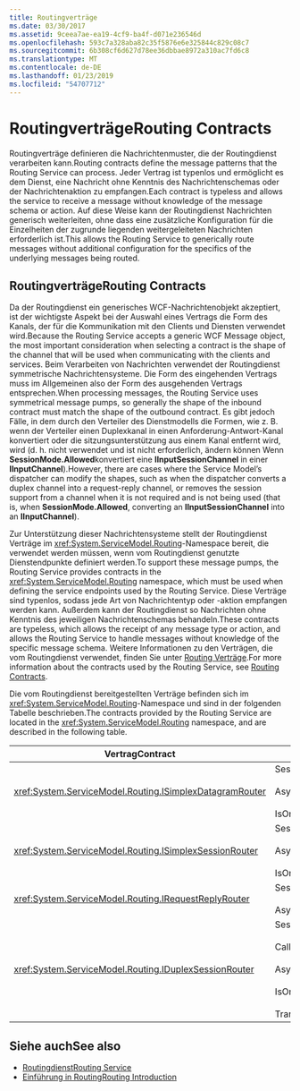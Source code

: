 ```yaml
---
title: Routingverträge
ms.date: 03/30/2017
ms.assetid: 9ceea7ae-ea19-4cf9-ba4f-d071e236546d
ms.openlocfilehash: 593c7a328aba82c35f5876e6e325844c829c08c7
ms.sourcegitcommit: 6b308cf6d627d78ee36dbbae8972a310ac7fd6c8
ms.translationtype: MT
ms.contentlocale: de-DE
ms.lasthandoff: 01/23/2019
ms.locfileid: "54707712"
---
```

# <a name="routing-contracts"></a><span data-ttu-id="8b136-102">Routingverträge</span><span class="sxs-lookup"><span data-stu-id="8b136-102">Routing Contracts</span></span>
<span data-ttu-id="8b136-103">Routingverträge definieren die Nachrichtenmuster, die der Routingdienst verarbeiten kann.</span><span class="sxs-lookup"><span data-stu-id="8b136-103">Routing contracts define the message patterns that the Routing Service can process.</span></span>  <span data-ttu-id="8b136-104">Jeder Vertrag ist typenlos und ermöglicht es dem Dienst, eine Nachricht ohne Kenntnis des Nachrichtenschemas oder der Nachrichtenaktion zu empfangen.</span><span class="sxs-lookup"><span data-stu-id="8b136-104">Each contract is typeless and allows the service to receive a message without knowledge of the message schema or action.</span></span> <span data-ttu-id="8b136-105">Auf diese Weise kann der Routingdienst Nachrichten generisch weiterleiten, ohne dass eine zusätzliche Konfiguration für die Einzelheiten der zugrunde liegenden weitergeleiteten Nachrichten erforderlich ist.</span><span class="sxs-lookup"><span data-stu-id="8b136-105">This allows the Routing Service to generically route messages without additional configuration for the specifics of the underlying messages being routed.</span></span>  
  
## <a name="routing-contracts"></a><span data-ttu-id="8b136-106">Routingverträge</span><span class="sxs-lookup"><span data-stu-id="8b136-106">Routing Contracts</span></span>  
 <span data-ttu-id="8b136-107">Da der Routingdienst ein generisches WCF-Nachrichtenobjekt akzeptiert, ist der wichtigste Aspekt bei der Auswahl eines Vertrags die Form des Kanals, der für die Kommunikation mit den Clients und Diensten verwendet wird.</span><span class="sxs-lookup"><span data-stu-id="8b136-107">Because the Routing Service accepts a generic WCF Message object, the most important consideration when selecting a contract is the shape of the channel that will be used when communicating with the clients and services.</span></span> <span data-ttu-id="8b136-108">Beim Verarbeiten von Nachrichten verwendet der Routingdienst symmetrische Nachrichtensysteme. Die Form des eingehenden Vertrags muss im Allgemeinen also der Form des ausgehenden Vertrags entsprechen.</span><span class="sxs-lookup"><span data-stu-id="8b136-108">When processing messages, the Routing Service uses symmetrical message pumps, so generally the shape of the inbound contract must match the shape of the outbound contract.</span></span> <span data-ttu-id="8b136-109">Es gibt jedoch Fälle, in dem durch den Verteiler des Dienstmodells die Formen, wie z. B. wenn der Verteiler einen Duplexkanal in einen Anforderung-Antwort-Kanal konvertiert oder die sitzungsunterstützung aus einem Kanal entfernt wird, wird (d. h. nicht verwendet und ist nicht erforderlich, ändern können Wenn **SessionMode.Allowed**konvertiert eine **IInputSessionChannel** in einer **IInputChannel**).</span><span class="sxs-lookup"><span data-stu-id="8b136-109">However, there are cases where the Service Model’s dispatcher can modify the shapes, such as when the dispatcher converts a duplex channel into a request-reply channel, or removes the session support from a channel when it is not required and is not being used (that is, when **SessionMode.Allowed**, converting an **IInputSessionChannel** into an **IInputChannel**).</span></span>  
  
 <span data-ttu-id="8b136-110">Zur Unterstützung dieser Nachrichtensysteme stellt der Routingdienst Verträge im <xref:System.ServiceModel.Routing>-Namespace bereit, die verwendet werden müssen, wenn vom Routingdienst genutzte Dienstendpunkte definiert werden.</span><span class="sxs-lookup"><span data-stu-id="8b136-110">To support these message pumps, the Routing Service provides contracts in the <xref:System.ServiceModel.Routing> namespace, which must be used when defining the service endpoints used by the Routing Service.</span></span> <span data-ttu-id="8b136-111">Diese Verträge sind typenlos, sodass jede Art von Nachrichtentyp oder -aktion empfangen werden kann. Außerdem kann der Routingdienst so Nachrichten ohne Kenntnis des jeweiligen Nachrichtenschemas behandeln.</span><span class="sxs-lookup"><span data-stu-id="8b136-111">These contracts are typeless, which allows the receipt of any message type or action, and allows the Routing Service to handle messages without knowledge of the specific message schema.</span></span> <span data-ttu-id="8b136-112">Weitere Informationen zu den Verträgen, die vom Routingdienst verwendet, finden Sie unter [Routing Verträge](../../../../docs/framework/wcf/feature-details/routing-contracts.md).</span><span class="sxs-lookup"><span data-stu-id="8b136-112">For more information about the contracts used by the Routing Service, see [Routing Contracts](../../../../docs/framework/wcf/feature-details/routing-contracts.md).</span></span>  
  
 <span data-ttu-id="8b136-113">Die vom Routingdienst bereitgestellten Verträge befinden sich im <xref:System.ServiceModel.Routing>-Namespace und sind in der folgenden Tabelle beschrieben.</span><span class="sxs-lookup"><span data-stu-id="8b136-113">The contracts provided by the Routing Service are located in the <xref:System.ServiceModel.Routing> namespace, and are described in the following table.</span></span>  
  
|<span data-ttu-id="8b136-114">Vertrag</span><span class="sxs-lookup"><span data-stu-id="8b136-114">Contract</span></span>|<span data-ttu-id="8b136-115">Form</span><span class="sxs-lookup"><span data-stu-id="8b136-115">Shape</span></span>|<span data-ttu-id="8b136-116">Kanalform</span><span class="sxs-lookup"><span data-stu-id="8b136-116">Channel Shape</span></span>|  
|--------------|-----------|-------------------|  
|<xref:System.ServiceModel.Routing.ISimplexDatagramRouter>|<span data-ttu-id="8b136-117">SessionMode = SessionMode.Allowed</span><span class="sxs-lookup"><span data-stu-id="8b136-117">SessionMode = SessionMode.Allowed</span></span><br /><br /> <span data-ttu-id="8b136-118">AsyncPattern = true</span><span class="sxs-lookup"><span data-stu-id="8b136-118">AsyncPattern = true</span></span><br /><br /> <span data-ttu-id="8b136-119">IsOneWay = true</span><span class="sxs-lookup"><span data-stu-id="8b136-119">IsOneWay = true</span></span>|<span data-ttu-id="8b136-120">IInputChannel -> IOutputChannel</span><span class="sxs-lookup"><span data-stu-id="8b136-120">IInputChannel -> IOutputChannel</span></span>|  
|<xref:System.ServiceModel.Routing.ISimplexSessionRouter>|<span data-ttu-id="8b136-121">SessionMode = SessionMode.Required</span><span class="sxs-lookup"><span data-stu-id="8b136-121">SessionMode = SessionMode.Required</span></span><br /><br /> <span data-ttu-id="8b136-122">AsyncPattern = true</span><span class="sxs-lookup"><span data-stu-id="8b136-122">AsyncPattern = true</span></span><br /><br /> <span data-ttu-id="8b136-123">IsOneWay = true</span><span class="sxs-lookup"><span data-stu-id="8b136-123">IsOneWay = true</span></span>|<span data-ttu-id="8b136-124">IInputSessionChannel -> IOutputSessionChannel</span><span class="sxs-lookup"><span data-stu-id="8b136-124">IInputSessionChannel -> IOutputSessionChannel</span></span>|  
|<xref:System.ServiceModel.Routing.IRequestReplyRouter>|<span data-ttu-id="8b136-125">SessionMode = SessionMode.Allowed</span><span class="sxs-lookup"><span data-stu-id="8b136-125">SessionMode = SessionMode.Allowed</span></span><br /><br /> <span data-ttu-id="8b136-126">AsyncPattern = true</span><span class="sxs-lookup"><span data-stu-id="8b136-126">AsyncPattern = true</span></span>|<span data-ttu-id="8b136-127">IReplyChannel -> IRequestChannel</span><span class="sxs-lookup"><span data-stu-id="8b136-127">IReplyChannel -> IRequestChannel</span></span>|  
|<xref:System.ServiceModel.Routing.IDuplexSessionRouter>|<span data-ttu-id="8b136-128">SessionMode=SessionMode.Required</span><span class="sxs-lookup"><span data-stu-id="8b136-128">SessionMode=SessionMode.Required</span></span><br /><br /> <span data-ttu-id="8b136-129">CallbackContract=typeof(ISimplexSession)</span><span class="sxs-lookup"><span data-stu-id="8b136-129">CallbackContract=typeof(ISimplexSession)</span></span><br /><br /> <span data-ttu-id="8b136-130">AsyncPattern = true</span><span class="sxs-lookup"><span data-stu-id="8b136-130">AsyncPattern = true</span></span><br /><br /> <span data-ttu-id="8b136-131">IsOneWay = true</span><span class="sxs-lookup"><span data-stu-id="8b136-131">IsOneWay = true</span></span><br /><br /> <span data-ttu-id="8b136-132">TransactionFlow(TransactionFlowOption.Allowed)</span><span class="sxs-lookup"><span data-stu-id="8b136-132">TransactionFlow(TransactionFlowOption.Allowed)</span></span>|<span data-ttu-id="8b136-133">IDuplexSessionChannel -> IDuplexSessionChannel</span><span class="sxs-lookup"><span data-stu-id="8b136-133">IDuplexSessionChannel -> IDuplexSessionChannel</span></span>|  
  
## <a name="see-also"></a><span data-ttu-id="8b136-134">Siehe auch</span><span class="sxs-lookup"><span data-stu-id="8b136-134">See also</span></span>
- [<span data-ttu-id="8b136-135">Routingdienst</span><span class="sxs-lookup"><span data-stu-id="8b136-135">Routing Service</span></span>](../../../../docs/framework/wcf/feature-details/routing-service.md)
- [<span data-ttu-id="8b136-136">Einführung in Routing</span><span class="sxs-lookup"><span data-stu-id="8b136-136">Routing Introduction</span></span>](../../../../docs/framework/wcf/feature-details/routing-introduction.md)
